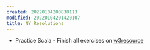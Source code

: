 ```yaml
---
created: 20220104200838113
modified: 20220104201420107
title: NY Resolutions
---
```


- Practice Scala - Finish all exercises on [w3resource](https://www.w3resource.com/scala-exercises/)

